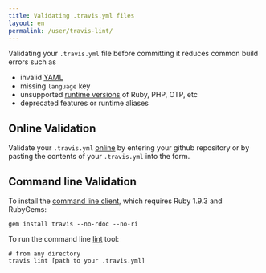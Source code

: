 ```yaml
---
title: Validating .travis.yml files
layout: en
permalink: /user/travis-lint/
---
```


Validating your `.travis.yml` file before committing it reduces common build errors such as

- invalid [YAML](http://yaml-online-parser.appspot.com/)
- missing `language` key
- unsupported [runtime versions](/user/ci-environment/) of Ruby, PHP, OTP, etc
- deprecated features or runtime aliases

## Online Validation

Validate your `.travis.yml` [online](http://lint.travis-ci.org) by entering your
github repository or by pasting the contents of your `.travis.yml` into the form.

## Command line Validation

To install the [command line client](https://github.com/travis-ci/travis.rb#installation),
 which requires Ruby 1.9.3 and RubyGems:

```
gem install travis --no-rdoc --no-ri
```

To run the command line [lint](https://github.com/travis-ci/travis.rb#lint) tool:

```
# from any directory
travis lint [path to your .travis.yml]
```
